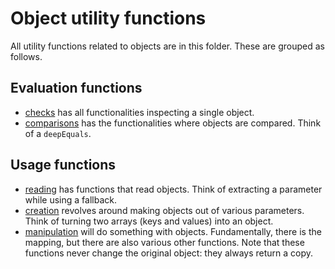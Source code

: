 # Object utility functions

All utility functions related to objects are in this folder. These are grouped as follows.

## Evaluation functions

- [checks](./checks.js) has all functionalities inspecting a single object.
- [comparisons](./comparisons.js) has the functionalities where objects are compared. Think of a `deepEquals`.

## Usage functions

- [reading](./reading.js) has functions that read objects. Think of extracting a parameter while using a fallback.
- [creation](./creation.js) revolves around making objects out of various parameters. Think of turning two arrays (keys and values) into an object.
- [manipulation](./manipulation.js) will do something with objects. Fundamentally, there is the mapping, but there are also various other functions. Note that these functions never change the original object: they always return a copy.
